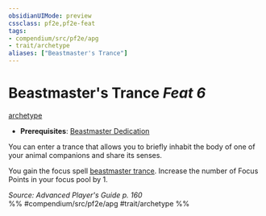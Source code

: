 ```yaml
---
obsidianUIMode: preview
cssclass: pf2e,pf2e-feat
tags:
- compendium/src/pf2e/apg
- trait/archetype
aliases: ["Beastmaster's Trance"]
---
```

# Beastmaster's Trance  *Feat 6*  
[archetype](archetype.md "Archetype Feat Trait")  

- **Prerequisites**: [Beastmaster Dedication](beastmaster-dedication-apg.md)

You can enter a trance that allows you to briefly inhabit the body of one of your animal companions and share its senses.

You gain the focus spell [beastmaster trance](beastmaster-trance-apg.md). Increase the number of Focus Points in your focus pool by 1.

*Source: Advanced Player's Guide p. 160*  
%% #compendium/src/pf2e/apg #trait/archetype %%